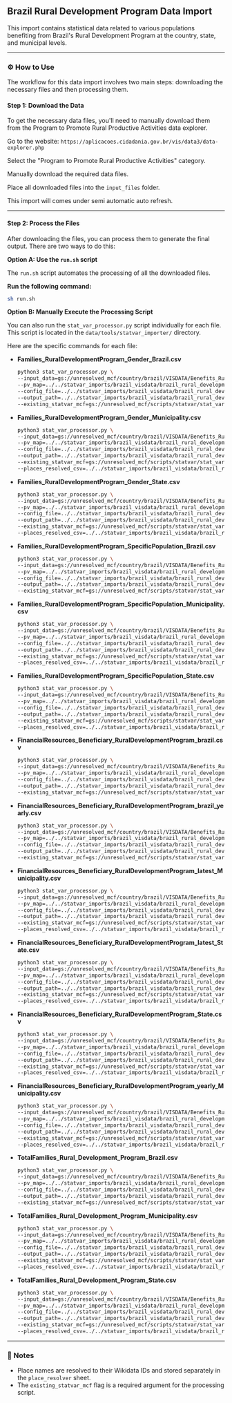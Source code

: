 ## Brazil Rural Development Program Data Import

This import contains statistical data related to various populations benefiting from Brazil's Rural Development Program at the country, state, and municipal levels.

-----

### ⚙️ How to Use

The workflow for this data import involves two main steps: downloading the necessary files and then processing them.

#### Step 1: Download the Data

To get the necessary data files, you'll need to manually download them from the Program to Promote Rural Productive Activities data explorer.

Go to the website: `https://aplicacoes.cidadania.gov.br/vis/data3/data-explorer.php`

Select the "Program to Promote Rural Productive Activities" category.

Manually download the required data files.

Place all downloaded files into the `input_files` folder.

This import will comes under semi automatic auto refresh.

-----

#### Step 2: Process the Files

After downloading the files, you can process them to generate the final output. There are two ways to do this:

**Option A: Use the `run.sh` script**

The `run.sh` script automates the processing of all the downloaded files.

**Run the following command:**

```bash
sh run.sh
```

**Option B: Manually Execute the Processing Script**

You can also run the `stat_var_processor.py` script individually for each file. This script is located in the `data/tools/statvar_importer/` directory.

Here are the specific commands for each file:

  * **Families\_RuralDevelopmentProgram\_Gender\_Brazil.csv**

    ```bash
    python3 stat_var_processor.py \
    --input_data=gs://unresolved_mcf/country/brazil/VISDATA/Benefits_RuralDevelopmentProgram/latest/input_files/Families_RuralDevelopmentProgram_Gender_Brazil.csv \
    --pv_map=../../statvar_imports/brazil_visdata/brazil_rural_development_program/Families_RuralDevelopmentProgram_Gender_Brazil_pvmap.csv \
    --config_file=../../statvar_imports/brazil_visdata/brazil_rural_development_program/brazil_metadata.csv \
    --output_path=../../statvar_imports/brazil_visdata/brazil_rural_development_program/output_files/Families_RuralDevelopmentProgram_Gender_Brazil_output \
    --existing_statvar_mcf=gs://unresolved_mcf/scripts/statvar/stat_vars.mcf
    ```

  * **Families\_RuralDevelopmentProgram\_Gender\_Municipality.csv**

    ```bash
    python3 stat_var_processor.py \
    --input_data=gs://unresolved_mcf/country/brazil/VISDATA/Benefits_RuralDevelopmentProgram/latest/input_files/Families_RuralDevelopmentProgram_Gender_Municipality.csv \
    --pv_map=../../statvar_imports/brazil_visdata/brazil_rural_development_program/Families_RuralDevelopmentProgram_Gender_Municipality_pvmap.csv \
    --config_file=../../statvar_imports/brazil_visdata/brazil_rural_development_program/brazil_metadata.csv \
    --output_path=../../statvar_imports/brazil_visdata/brazil_rural_development_program/output_files/Families_RuralDevelopmentProgram_Gender_Municipality_output \
    --existing_statvar_mcf=gs://unresolved_mcf/scripts/statvar/stat_vars.mcf \
    --places_resolved_csv=../../statvar_imports/brazil_visdata/brazil_rural_development_program/brazil_places_resolver.csv
    ```

  * **Families\_RuralDevelopmentProgram\_Gender\_State.csv**

    ```bash
    python3 stat_var_processor.py \
    --input_data=gs://unresolved_mcf/country/brazil/VISDATA/Benefits_RuralDevelopmentProgram/latest/input_files/Families_RuralDevelopmentProgram_Gender_State.csv \
    --pv_map=../../statvar_imports/brazil_visdata/brazil_rural_development_program/Families_RuralDevelopmentProgram_Gender_State_pvmap.csv \
    --config_file=../../statvar_imports/brazil_visdata/brazil_rural_development_program/brazil_metadata.csv \
    --output_path=../../statvar_imports/brazil_visdata/brazil_rural_development_program/output_files/Families_RuralDevelopmentProgram_Gender_State_output \
    --existing_statvar_mcf=gs://unresolved_mcf/scripts/statvar/stat_vars.mcf \
    --places_resolved_csv=../../statvar_imports/brazil_visdata/brazil_rural_development_program/brazil_places_resolver.csv
    ```

  * **Families\_RuralDevelopmentProgram\_SpecificPopulation\_Brazil.csv**

    ```bash
    python3 stat_var_processor.py \
    --input_data=gs://unresolved_mcf/country/brazil/VISDATA/Benefits_RuralDevelopmentProgram/latest/input_files/Families_RuralDevelopmentProgram_SpecificPopulation_Brazil.csv \
    --pv_map=../../statvar_imports/brazil_visdata/brazil_rural_development_program/Families_RuralDevelopmentProgram_SpecificPopulation_Brazil_pvmap.csv \
    --config_file=../../statvar_imports/brazil_visdata/brazil_rural_development_program/brazil_metadata.csv \
    --output_path=../../statvar_imports/brazil_visdata/brazil_rural_development_program/output_files/Families_RuralDevelopmentProgram_SpecificPopulation_Brazil_output \
    --existing_statvar_mcf=gs://unresolved_mcf/scripts/statvar/stat_vars.mcf
    ```

  * **Families\_RuralDevelopmentProgram\_SpecificPopulation\_Municipality.csv**

    ```bash
    python3 stat_var_processor.py \
    --input_data=gs://unresolved_mcf/country/brazil/VISDATA/Benefits_RuralDevelopmentProgram/latest/input_files/Families_RuralDevelopmentProgram_SpecificPopulation_Municipality.csv \
    --pv_map=../../statvar_imports/brazil_visdata/brazil_rural_development_program/Families_RuralDevelopmentProgram_SpecificPopulation_Municipality_pvmap.csv \
    --config_file=../../statvar_imports/brazil_visdata/brazil_rural_development_program/brazil_metadata.csv \
    --output_path=../../statvar_imports/brazil_visdata/brazil_rural_development_program/output_files/Families_RuralDevelopmentProgram_SpecificPopulation_Municipality_output \
    --existing_statvar_mcf=gs://unresolved_mcf/scripts/statvar/stat_vars.mcf \
    --places_resolved_csv=../../statvar_imports/brazil_visdata/brazil_rural_development_program/brazil_places_resolver.csv
    ```

  * **Families\_RuralDevelopmentProgram\_SpecificPopulation\_State.csv**

    ```bash
    python3 stat_var_processor.py \
    --input_data=gs://unresolved_mcf/country/brazil/VISDATA/Benefits_RuralDevelopmentProgram/latest/input_files/Families_RuralDevelopmentProgram_SpecificPopulation_State.csv \
    --pv_map=../../statvar_imports/brazil_visdata/brazil_rural_development_program/Families_RuralDevelopmentProgram_SpecificPopulation_State_pvmap.csv \
    --config_file=../../statvar_imports/brazil_visdata/brazil_rural_development_program/brazil_metadata.csv \
    --output_path=../../statvar_imports/brazil_visdata/brazil_rural_development_program/output_files/Families_RuralDevelopmentProgram_SpecificPopulation_State_output \
    --existing_statvar_mcf=gs://unresolved_mcf/scripts/statvar/stat_vars.mcf \
    --places_resolved_csv=../../statvar_imports/brazil_visdata/brazil_rural_development_program/brazil_places_resolver.csv
    ```

  * **FinancialResources\_Beneficiary\_RuralDevelopmentProgram\_brazil.csv**

    ```bash
    python3 stat_var_processor.py \
    --input_data=gs://unresolved_mcf/country/brazil/VISDATA/Benefits_RuralDevelopmentProgram/latest/input_files/FinancialResources_Beneficiary_RuralDevelopmentProgram_brazil.csv \
    --pv_map=../../statvar_imports/brazil_visdata/brazil_rural_development_program/FinancialResources_Beneficiary_RuralDevelopmentProgram_brazil_pvmap.csv \
    --config_file=../../statvar_imports/brazil_visdata/brazil_rural_development_program/brazil_metadata.csv \
    --output_path=../../statvar_imports/brazil_visdata/brazil_rural_development_program/output_files/FinancialResources_Beneficiary_RuralDevelopmentProgram_brazil_output \
    --existing_statvar_mcf=gs://unresolved_mcf/scripts/statvar/stat_vars.mcf
    ```

  * **FinancialResources\_Beneficiary\_RuralDevelopmentProgram\_brazil\_yearly.csv**

    ```bash
    python3 stat_var_processor.py \
    --input_data=gs://unresolved_mcf/country/brazil/VISDATA/Benefits_RuralDevelopmentProgram/latest/input_files/FinancialResources_Beneficiary_RuralDevelopmentProgram_brazil_yearly.csv \
    --pv_map=../../statvar_imports/brazil_visdata/brazil_rural_development_program/FinancialResources_Beneficiary_RuralDevelopmentProgram_brazil_yearly_pvmap.csv \
    --config_file=../../statvar_imports/brazil_visdata/brazil_rural_development_program/brazil_metadata.csv \
    --output_path=../../statvar_imports/brazil_visdata/brazil_rural_development_program/output_files/FinancialResources_Beneficiary_RuralDevelopmentProgram_brazil_yearly_output \
    --existing_statvar_mcf=gs://unresolved_mcf/scripts/statvar/stat_vars.mcf
    ```

  * **FinancialResources\_Beneficiary\_RuralDevelopmentProgram\_latest\_Municipality.csv**

    ```bash
    python3 stat_var_processor.py \
    --input_data=gs://unresolved_mcf/country/brazil/VISDATA/Benefits_RuralDevelopmentProgram/latest/input_files/FinancialResources_Beneficiary_RuralDevelopmentProgram_latest_Municipality.csv \
    --pv_map=../../statvar_imports/brazil_visdata/brazil_rural_development_program/FinancialResources_Beneficiary_RuralDevelopmentProgram_latest_Municipality_pvmap.csv \
    --config_file=../../statvar_imports/brazil_visdata/brazil_rural_development_program/brazil_metadata.csv \
    --output_path=../../statvar_imports/brazil_visdata/brazil_rural_development_program/output_files/FinancialResources_Beneficiary_RuralDevelopmentProgram_latest_Municipality_output \
    --existing_statvar_mcf=gs://unresolved_mcf/scripts/statvar/stat_vars.mcf \
    --places_resolved_csv=../../statvar_imports/brazil_visdata/brazil_rural_development_program/brazil_places_resolver.csv
    ```

  * **FinancialResources\_Beneficiary\_RuralDevelopmentProgram\_latest\_State.csv**

    ```bash
    python3 stat_var_processor.py \
    --input_data=gs://unresolved_mcf/country/brazil/VISDATA/Benefits_RuralDevelopmentProgram/latest/input_files/FinancialResources_Beneficiary_RuralDevelopmentProgram_latest_State.csv \
    --pv_map=../../statvar_imports/brazil_visdata/brazil_rural_development_program/FinancialResources_Beneficiary_RuralDevelopmentProgram_latest_State_pvmap.csv \
    --config_file=../../statvar_imports/brazil_visdata/brazil_rural_development_program/brazil_metadata.csv \
    --output_path=../../statvar_imports/brazil_visdata/brazil_rural_development_program/output_files/FinancialResources_Beneficiary_RuralDevelopmentProgram_latest_State_output \
    --existing_statvar_mcf=gs://unresolved_mcf/scripts/statvar/stat_vars.mcf \
    --places_resolved_csv=../../statvar_imports/brazil_visdata/brazil_rural_development_program/brazil_places_resolver.csv
    ```

  * **FinancialResources\_Beneficiary\_RuralDevelopmentProgram\_State.csv**

    ```bash
    python3 stat_var_processor.py \
    --input_data=gs://unresolved_mcf/country/brazil/VISDATA/Benefits_RuralDevelopmentProgram/latest/input_files/FinancialResources_Beneficiary_RuralDevelopmentProgram_State.csv \
    --pv_map=../../statvar_imports/brazil_visdata/brazil_rural_development_program/FinancialResources_Beneficiary_RuralDevelopmentProgram_State_pvmap.csv \
    --config_file=../../statvar_imports/brazil_visdata/brazil_rural_development_program/brazil_metadata.csv \
    --output_path=../../statvar_imports/brazil_visdata/brazil_rural_development_program/output_files/FinancialResources_Beneficiary_RuralDevelopmentProgram_State_output \
    --existing_statvar_mcf=gs://unresolved_mcf/scripts/statvar/stat_vars.mcf \
    --places_resolved_csv=../../statvar_imports/brazil_visdata/brazil_rural_development_program/brazil_places_resolver.csv
    ```

  * **FinancialResources\_Beneficiary\_RuralDevelopmentProgram\_yearly\_Municipality.csv**

    ```bash
    python3 stat_var_processor.py \
    --input_data=gs://unresolved_mcf/country/brazil/VISDATA/Benefits_RuralDevelopmentProgram/latest/input_files/FinancialResources_Beneficiary_RuralDevelopmentProgram_yearly_Municipality.csv \
    --pv_map=../../statvar_imports/brazil_visdata/brazil_rural_development_program/FinancialResources_Beneficiary_RuralDevelopmentProgram_yearly_Municipality_pvmap.csv \
    --config_file=../../statvar_imports/brazil_visdata/brazil_rural_development_program/brazil_metadata.csv \
    --output_path=../../statvar_imports/brazil_visdata/brazil_rural_development_program/output_files/FinancialResources_Beneficiary_RuralDevelopmentProgram_yearly_Municipality_output \
    --existing_statvar_mcf=gs://unresolved_mcf/scripts/statvar/stat_vars.mcf \
    --places_resolved_csv=../../statvar_imports/brazil_visdata/brazil_rural_development_program/brazil_places_resolver.csv
    ```

  * **TotalFamilies\_Rural\_Development\_Program\_Brazil.csv**

    ```bash
    python3 stat_var_processor.py \
    --input_data=gs://unresolved_mcf/country/brazil/VISDATA/Benefits_RuralDevelopmentProgram/latest/input_files/TotalFamilies_Rural_Development_Program_Brazil.csv \
    --pv_map=../../statvar_imports/brazil_visdata/brazil_rural_development_program/TotalFamilies_Rural_Development_Program_Brazil_pvmap.csv \
    --config_file=../../statvar_imports/brazil_visdata/brazil_rural_development_program/brazil_metadata.csv \
    --output_path=../../statvar_imports/brazil_visdata/brazil_rural_development_program/output_files/TotalFamilies_Rural_Development_Program_Brazil_output \
    --existing_statvar_mcf=gs://unresolved_mcf/scripts/statvar/stat_vars.mcf
    ```

  * **TotalFamilies\_Rural\_Development\_Program\_Municipality.csv**

    ```bash
    python3 stat_var_processor.py \
    --input_data=gs://unresolved_mcf/country/brazil/VISDATA/Benefits_RuralDevelopmentProgram/latest/input_files/TotalFamilies_Rural_Development_Program_Municipality.csv \
    --pv_map=../../statvar_imports/brazil_visdata/brazil_rural_development_program/TotalFamilies_Rural_Development_Program_Municipality_pvmap.csv \
    --config_file=../../statvar_imports/brazil_visdata/brazil_rural_development_program/brazil_metadata.csv \
    --output_path=../../statvar_imports/brazil_visdata/brazil_rural_development_program/output_files/TotalFamilies_Rural_Development_Program_Municipality_output \
    --existing_statvar_mcf=gs://unresolved_mcf/scripts/statvar/stat_vars.mcf \
    --places_resolved_csv=../../statvar_imports/brazil_visdata/brazil_rural_development_program/brazil_places_resolver.csv
    ```

  * **TotalFamilies\_Rural\_Development\_Program\_State.csv**

    ```bash
    python3 stat_var_processor.py \
    --input_data=gs://unresolved_mcf/country/brazil/VISDATA/Benefits_RuralDevelopmentProgram/latest/input_files/TotalFamilies_Rural_Development_Program_State.csv \
    --pv_map=../../statvar_imports/brazil_visdata/brazil_rural_development_program/TotalFamilies_Rural_Development_Program_State_pvmap.csv \
    --config_file=../../statvar_imports/brazil_visdata/brazil_rural_development_program/brazil_metadata.csv \
    --output_path=../../statvar_imports/brazil_visdata/brazil_rural_development_program/output_files/TotalFamilies_Rural_Development_Program_State_output \
    --existing_statvar_mcf=gs://unresolved_mcf/scripts/statvar/stat_vars.mcf \
    --places_resolved_csv=../../statvar_imports/brazil_visdata/brazil_rural_development_program/brazil_places_resolver.csv
    ```

-----

### 📝 Notes

  * Place names are resolved to their Wikidata IDs and stored separately in the `place_resolver` sheet.
  * The `existing_statvar_mcf` flag is a required argument for the processing script.
